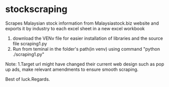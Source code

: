# stockscraping
Scrapes Malaysian stock information from Malaysiastock.biz website and exports it by industry to each excel sheet in a new excel workbook
1. download the VENv file for easier installation of libraries and the source file scraping1.py
2. Run from teminal in the folder's path(in venv) using command "python ./scraping1.py"

Note:
1.Target url might have changed their current web design such as pop up ads, make relevant amendments to ensure smooth scraping.

Best of luck.Regards.
